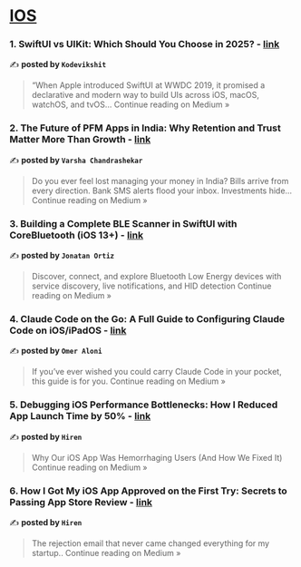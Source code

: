 
<h1><a href=https://medium.com/tag/ios/recommended target="_blank" rel="noopener noreferrer">IOS</a></h1>
<h3>1. SwiftUI vs UIKit: Which Should You Choose in 2025? - <a href="https://medium.com/@kodevikshit2000/swiftui-vs-uikit-which-should-you-choose-in-2025-4b4465c35668?source=rss------ios-5" target="_blank" rel="noopener noreferrer">link</a></h3>

✍️ **posted by `Kodevikshit`**

<blockquote>“When Apple introduced SwiftUI at WWDC 2019, it promised a declarative and modern way to build UIs across iOS, macOS, watchOS, and tvOS…
Continue reading on Medium »</blockquote>

<h3>2. The Future of PFM Apps in India: Why Retention and Trust Matter More Than Growth - <a href="https://medium.com/@varsha15vc/the-future-of-pfm-apps-in-india-why-retention-and-trust-matter-more-than-growth-77b4d1fcad25?source=rss------ios-5" target="_blank" rel="noopener noreferrer">link</a></h3>

✍️ **posted by `Varsha Chandrashekar`**

<blockquote>Do you ever feel lost managing your money in India? Bills arrive from every direction. Bank SMS alerts flood your inbox. Investments hide…
Continue reading on Medium »</blockquote>

<h3>3. Building a Complete BLE Scanner in SwiftUI with CoreBluetooth (iOS 13+) - <a href="https://medium.com/@jonataneduard/building-a-complete-ble-scanner-in-swiftui-with-corebluetooth-ios-13-12f89e704625?source=rss------ios-5" target="_blank" rel="noopener noreferrer">link</a></h3>

✍️ **posted by `Jonatan Ortiz`**

<blockquote>Discover, connect, and explore Bluetooth Low Energy devices with service discovery, live notifications, and HID detection
Continue reading on Medium »</blockquote>

<h3>4. Claude Code on the Go: A Full Guide to Configuring Claude Code on iOS/iPadOS - <a href="https://medium.com/@omeraloni/claude-code-on-the-go-a-full-guide-to-configuring-claude-code-on-ios-ipados-620c61c89834?source=rss------ios-5" target="_blank" rel="noopener noreferrer">link</a></h3>

✍️ **posted by `Omer Aloni`**

<blockquote>If you’ve ever wished you could carry Claude Code in your pocket, this guide is for you.
Continue reading on Medium »</blockquote>

<h3>5. Debugging iOS Performance Bottlenecks: How I Reduced App Launch Time by 50% - <a href="https://medium.com/@hiren6997/debugging-ios-performance-bottlenecks-how-i-reduced-app-launch-time-by-50-4cd54e71308d?source=rss------ios-5" target="_blank" rel="noopener noreferrer">link</a></h3>

✍️ **posted by `Hiren`**

<blockquote>Why Our iOS App Was Hemorrhaging Users (And How We Fixed It)
Continue reading on Medium »</blockquote>

<h3>6. How I Got My iOS App Approved on the First Try: Secrets to Passing App Store Review - <a href="https://medium.com/@hiren6997/how-i-got-my-ios-app-approved-on-the-first-try-secrets-to-passing-app-store-review-6fac2e23ef5e?source=rss------ios-5" target="_blank" rel="noopener noreferrer">link</a></h3>

✍️ **posted by `Hiren`**

<blockquote>The rejection email that never came changed everything for my startup..
Continue reading on Medium »</blockquote>

